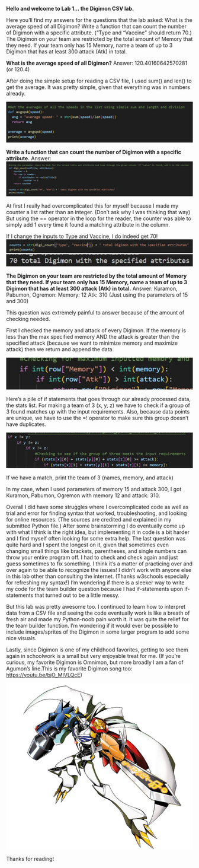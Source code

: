 


**Hello and welcome to Lab 1... the Digimon CSV lab.**

Here you’ll find my answers for the questions that the lab asked:
What is the average speed of all Digimon?
Write a function that can count the number of Digimon with a specific attribute. (“Type and “Vaccine” should return 70.)
The Digimon on your team are restricted by the total amount of Memory that they need. If your team only has 15 Memory, name a team of up to 3 Digimon that has at least 300 attack (Atk) in total.

**What is the average speed of all Digimon?**
Answer: 120.40160642570281 (or 120.4)

After doing the simple setup for reading a CSV file, I used sum() and len() to get the average. It was pretty simple, given that everything was in numbers already. 

![Speed](https://github.com/rubberducky3173/site/blob/master/assets/img/speed.JPG?raw=true)


**Write a function that can count the number of Digimon with a specific attribute.**
Answer:
![Counter](https://github.com/rubberducky3173/site/blob/master/assets/img/counter.JPG?raw=true)

At first I really had overcomplicated this for myself because I made my counter a list rather than an integer. (Don’t ask why I was thinking that way) But using the == operator in the loop for the reader, the counter was able to simply add 1 every time it found a matching attribute in the column.

If I change the inputs to Type and Vaccine, I do indeed get 70!
![Vaccine1](https://github.com/rubberducky3173/site/blob/master/assets/img/vaccine.JPG?raw=true)
![Vaccine2](https://github.com/rubberducky3173/site/blob/master/assets/img/vaccine2.JPG?raw=true)


**The Digimon on your team are restricted by the total amount of Memory that they need. If your team only has 15 Memory, name a team of up to 3 Digimon that has at least 300 attack (Atk) in total.**
Answer: Kuramon, Pabumon, Ogremon: Memory: 12 Atk: 310 (Just using the parameters of 15 and 300)

This question was extremely painful to answer because of the amount of checking needed.

First I checked the memory and attack of every Digimon. If the memory is less than the max specified memory AND the attack is greater than the specified attack (because we want to minimize memory and maximize attack) then we return and append the data.

![Team1](https://github.com/rubberducky3173/site/blob/master/assets/img/team1.JPG?raw=true)

Here’s a pile of if statements that goes through our already processed data, the stats list. For making a team of 3 (x, y, z) we have to check if a group of 3 found matches up with the input requirements. Also, because data points are unique, we have to use the =! operator to make sure this group doesn’t have duplicates.

![Team3](https://github.com/rubberducky3173/site/blob/master/assets/img/team3.JPG?raw=true)

If we have a match, print the team of 3 (names, memory, and attack)

In my case, when I used parameters of memory 15 and attack 300, I got  Kuramon, Pabumon, Ogremon with memory 12 and attack: 310.

Overall I did have some struggles where I overcomplicated code as well as trial and error for finding syntax that worked, troubleshooting, and looking for online resources. (The sources are credited and explained in my submitted Python file.) After some brainstorming I do eventually come up with what I think is the right idea, but implementing it in code is a bit harder and I find myself often looking for some extra help. The last question was quite hard and I spent the longest on it, given that sometimes even changing small things like brackets, parentheses, and single numbers can throw your entire program off. I had to check and check again and just guess sometimes to fix something. I think it’s a matter of practicing over and over again to be able to recognize the issues! I didn’t work with anyone else in this lab other than consulting the internet. (Thanks w3schools especially for refreshing my syntax!)  I’m wondering if there is a sleeker way to write my code for the team builder question because I had if-statements upon if-statements that turned out to be a little messy. 


But this lab was pretty awesome too. I continued to learn how to interpret data from a CSV file and seeing the code eventually work is like a breath of fresh air and made my Python-noob pain worth it. It was quite the relief for the team builder function. I’m wondering if it would ever be possible to include images/sprites of the Digimon in some larger program to add some nice visuals.

Lastly, since Digimon is one of my childhood favorites, getting to see them again in schoolwork is a small but very enjoyable treat for me. 
(If you’re curious, my favorite Digimon is Omnimon, but more broadly I am a fan of Agumon’s line.This is my favorite Digimon song too: https://youtu.be/bjO_MIVLQcE)

![Omnimon](https://github.com/rubberducky3173/site/blob/master/assets/img/omnimon.png?raw=true)


Thanks for reading!

